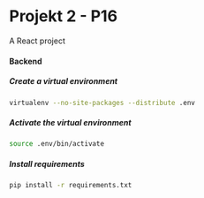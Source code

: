 # Projekt 2 - P16

A React project

#### Backend

##### Create a virtual environment

```bash
virtualenv --no-site-packages --distribute .env
```

##### Activate the virtual environment

```bash
source .env/bin/activate
```

##### Install requirements

```bash
pip install -r requirements.txt
```
